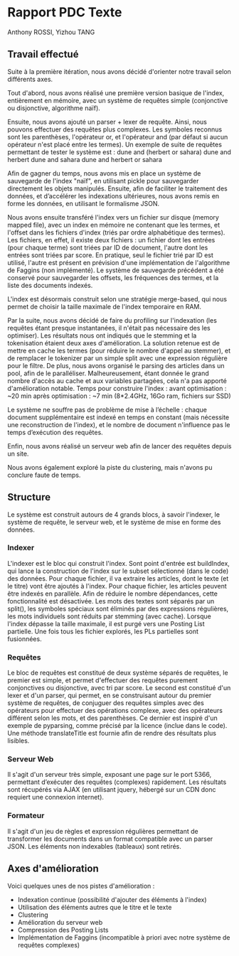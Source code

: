 # Rapport PDC Texte

Anthony ROSSI, Yizhou TANG

## Travail effectué

Suite à la première itération, nous avons décidé d'orienter notre travail selon différents axes. 

Tout d'abord, nous avons réalisé une première version basique de l'index, entièrement en mémoire, avec un système de requêtes simple (conjonctive ou disjonctive, algorithme naïf).

Ensuite, nous avons ajouté un parser + lexer de requête. Ainsi, nous pouvons effectuer des requêtes plus complexes. Les symboles reconnus sont les parenthèses, l'opérateur or, et l'opérateur and (par défaut si aucun opérateur n'est placé entre les termes).
Un exemple de suite de requêtes permettant de tester le système est :
dune and (herbert or sahara)
dune and herbert
dune and sahara
dune and herbert or sahara

Afin de gagner du temps, nous avons mis en place un système de sauvegarde de l'index "naïf", en utilisant pickle pour sauvegarder directement les objets manipulés. 
Ensuite, afin de faciliter le traitement des données, et d’accélérer les indexations ultérieures, nous avons remis en forme les données, en utilisant le formalisme JSON.

Nous avons ensuite transféré l'index vers un fichier sur disque (memory mapped file), avec un index en mémoire ne contenant que les termes, et l'offset dans les fichiers d'index (triés par ordre alphabétique des termes).
Les fichiers, en effet, il existe deux fichiers : un fichier dont les entrées (pour chaque terme) sont triées par ID de document, l'autre dont les entrées sont triées par score.
En pratique, seul le fichier trié par ID est utilisé, l'autre est présent en prévision d'une implémentation de l'algorithme de Faggins (non implémenté).
Le système de sauvegarde précédent a été conservé pour sauvegarder les offsets, les fréquences des termes, et la liste des documents indexés. 


L'index est désormais construit selon une stratégie merge-based, qui nous permet de choisir la taille maximale de l'index temporaire en RAM.

Par la suite, nous avons décidé de faire du profiling sur l'indexation (les requêtes étant presque instantanées, il n'était pas nécessaire des les optimiser).
Les résultats nous ont indiqués que le stemming et la tokenisation étaient deux axes d'amélioration. La solution retenue est de mettre en cache les termes (pour réduire le nombre d'appel au stemmer), et de remplacer le tokenizer par un simple split avec une expression régulière pour le filtre.
De plus, nous avons organisé le parsing des articles dans un pool, afin de le paralléliser. Malheureusement, étant donnée le grand nombre d'accès au cache et aux variables partagées, cela n'a pas apporté d'amélioration notable.
Temps pour construire l'index : 
avant optimisation : ~20 min
après optimisation : ~7 min
(8*2.4GHz, 16Go ram, fichiers sur SSD)

Le système ne souffre pas de problème de mise à l’échelle : chaque document supplémentaire est indexé en temps en constant (mais nécessite une reconstruction de l'index), et le nombre de document n'influence pas le temps d’exécution des requêtes.

Enfin, nous avons réalisé un serveur web afin de lancer des requêtes depuis un site.

Nous avons également exploré la piste du clustering, mais n'avons pu conclure faute de temps.

## Structure 

Le système est construit autours de 4 grands blocs, à savoir l'indexer, le système de requête, le serveur web, et le système de mise en forme des données.

### Indexer

L'indexer est le bloc qui construit l'index. Sont point d'entrée est buildIndex, qui lance la construction de l'index sur le subset sélectionné (dans le code) des données. 
Pour chaque fichier, il va extraire les articles, dont le texte (et le titre) vont être ajoutés à l'index.
Pour chaque fichier, les articles peuvent être indexés en parallèle. Afin de réduire le nombre dépendances, cette fonctionnalité est désactivée.
Les mots des textes sont séparés par un split(), les symboles spéciaux sont éliminés par des expressions régulières, les mots individuels sont réduits par stemming (avec cache). 
Lorsque l'index dépasse la taille maximale, il est purgé vers une Posting List partielle.
Une fois tous les fichier explorés, les PLs partielles sont fusionnées.

### Requêtes

Le bloc de requêtes est constitué de deux système séparés de requêtes, le premier est simple, et permet d'effectuer des requêtes purement conjonctives ou disjonctive, avec tri par score.
Le second est constitué d'un lexer et d'un parser, qui permet, en se construisant autour du premier système de requêtes, de conjuguer des requêtes simples avec des opérateurs pour effectuer des opérations complexe, avec des opérateurs différent selon les mots, et des parenthèses.
Ce dernier est inspiré d'un exemple de pyparsing, comme précisé par la licence (inclue dans le code).
Une méthode translateTitle est fournie afin de rendre des résultats plus lisibles.

### Serveur Web

Il s'agit d'un serveur très simple, exposant une page sur le port 5366, permettant d’exécuter des requêtes (complexes) rapidement. 
Les résultats sont récupérés via AJAX (en utilisant jquery, hébergé sur un CDN donc requiert une connexion internet).

### Formateur

Il s'agit d'un jeu de règles et expression régulières permettant de transformer les documents dans un format compatible avec un parser JSON.
Les éléments non indexables (tableaux) sont retirés.

## Axes d'amélioration
Voici quelques unes de nos pistes d'amélioration :
* Indexation continue (possibilité d'ajouter des éléments à l'index)
* Utilisation des éléments autres que le titre et le texte
* Clustering
* Amélioration du serveur web
* Compression des Posting Lists
* Implémentation de Faggins (incompatible à priori avec notre système de requêtes complexes)
